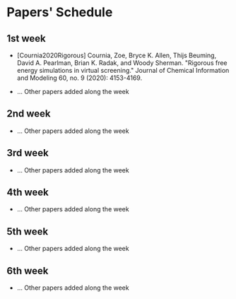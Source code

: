 # Papers' Schedule

## 1st week

- [Cournia2020Rigorous] Cournia, Zoe, Bryce K. Allen, Thijs Beuming, David A. Pearlman, Brian K. Radak, and Woody Sherman. "Rigorous free energy simulations in virtual screening." Journal of Chemical Information and Modeling 60, no. 9 (2020): 4153-4169.

- ... Other papers added along the week

## 2nd week

- ... Other papers added along the week

## 3rd week

- ... Other papers added along the week

## 4th week

- ... Other papers added along the week

## 5th week

- ... Other papers added along the week

## 6th week

- ... Other papers added along the week

